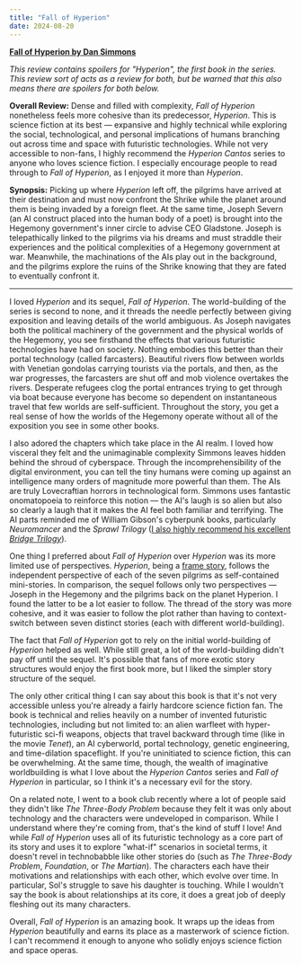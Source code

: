 ```yaml
---
title: "Fall of Hyperion"
date: 2024-08-20
---
```


**[Fall of Hyperion by Dan Simmons](https://www.goodreads.com/book/show/77565.The_Fall_of_Hyperion)**

_This review contains spoilers for "Hyperion", the first book in the series. This review sort of acts as a review for both, but be warned that this also means there are spoilers for both below._

**Overall Review:** Dense and filled with complexity, _Fall of Hyperion_ nonetheless feels more cohesive than its predecessor, _Hyperion_. This is science fiction at its best — expansive and highly technical while exploring the social, technological, and personal implications of humans branching out across time and space with futuristic technologies. While not very accessible to non-fans, I highly recommend the _Hyperion Cantos_ series to anyone who loves science fiction. I especially encourage people to read through to _Fall of Hyperion_, as I enjoyed it more than _Hyperion_.

**Synopsis:** Picking up where _Hyperion_ left off, the pilgrims have arrived at their destination and must now confront the Shrike while the planet around them is being invaded by a foreign fleet. At the same time, Joseph Severn (an AI construct placed into the human body of a poet) is brought into the Hegemony government's inner circle to advise CEO Gladstone. Joseph is telepathically linked to the pilgrims via his dreams and must straddle their experiences and the political complexities of a Hegemony government at war. Meanwhile, the machinations of the AIs play out in the background, and the pilgrims explore the ruins of the Shrike knowing that they are fated to eventually confront it.

---

I loved _Hyperion_ and its sequel, _Fall of Hyperion_. The world-building of the series is second to none, and it threads the needle perfectly between giving exposition and leaving details of the world ambiguous. As Joseph navigates both the political machinery of the government and the physical worlds of the Hegemony, you see firsthand the effects that various futuristic technologies have had on society. Nothing embodies this better than their portal technology (called farcasters). Beautiful rivers flow between worlds with Venetian gondolas carrying tourists via the portals, and then, as the war progresses, the farcasters are shut off and mob violence overtakes the rivers. Desperate refugees clog the portal entrances trying to get through via boat because everyone has become so dependent on instantaneous travel that few worlds are self-sufficient. Throughout the story, you get a real sense of how the worlds of the Hegemony operate without all of the exposition you see in some other books.

I also adored the chapters which take place in the AI realm. I loved how visceral they felt and the unimaginable complexity Simmons leaves hidden behind the shroud of cyberspace. Through the incomprehensibility of the digital environment, you can tell the tiny humans were coming up against an intelligence many orders of magnitude more powerful than them. The AIs are truly Lovecraftian horrors in technological form. Simmons uses fantastic onomatopoeia to reinforce this notion — the AI's laugh is so alien but also so clearly a laugh that it makes the AI feel both familiar and terrifying. The AI parts reminded me of William Gibson's cyberpunk books, particularly _Neuromancer_ and the _Sprawl Trilogy_ ([I also highly recommend his excellent _Bridge Trilogy_](../all-tomorrows-parties/)).

One thing I preferred about _Fall of Hyperion_ over _Hyperion_ was its more limited use of perspectives. _Hyperion_, being a [frame story](https://en.wikipedia.org/wiki/Frame_story), follows the independent perspective of each of the seven pilgrims as self-contained mini-stories. In comparison, the sequel follows only two perspectives — Joseph in the Hegemony and the pilgrims back on the planet Hyperion. I found the latter to be a lot easier to follow. The thread of the story was more cohesive, and it was easier to follow the plot rather than having to context-switch between seven distinct stories (each with different world-building).

The fact that _Fall of Hyperion_ got to rely on the initial world-building of _Hyperion_ helped as well. While still great, a lot of the world-building didn't pay off until the sequel. It's possible that fans of more exotic story structures would enjoy the first book more, but I liked the simpler story structure of the sequel.

The only other critical thing I can say about this book is that it's not very accessible unless you're already a fairly hardcore science fiction fan. The book is technical and relies heavily on a number of invented futuristic technologies, including but not limited to: an alien warfleet with hyper-futuristic sci-fi weapons, objects that travel backward through time (like in the movie _Tenet_), an AI cyberworld, portal technology, genetic engineering, and time-dilation spaceflight. If you're uninitiated to science fiction, this can be overwhelming. At the same time, though, the wealth of imaginative worldbuilding is what I love about the _Hyperion Cantos_ series and _Fall of Hyperion_ in particular, so I think it's a necessary evil for the story.

On a related note, I went to a book club recently where a lot of people said they didn't like _The Three-Body Problem_ because they felt it was only about technology and the characters were undeveloped in comparison. While I understand where they're coming from, that's the kind of stuff I love! And while _Fall of Hyperion_ uses all of its futuristic technology as a core part of its story and uses it to explore "what-if" scenarios in societal terms, it doesn't revel in technobabble like other stories do (such as _The Three-Body Problem_, _Foundation_, or _The Martian_). The characters each have their motivations and relationships with each other, which evolve over time. In particular, Sol's struggle to save his daughter is touching. While I wouldn't say the book is about relationships at its core, it does a great job of deeply fleshing out its many characters.

Overall, _Fall of Hyperion_ is an amazing book. It wraps up the ideas from _Hyperion_ beautifully and earns its place as a masterwork of science fiction. I can't recommend it enough to anyone who solidly enjoys science fiction and space operas.